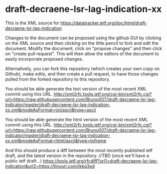 # draft-decraene-lsr-lag-indication-xx
This is the XML source for https://datatracker.ietf.org/doc/html/draft-decraene-lsr-lag-indication

Changes to the document can be proposed using the github GUI by clicking on the XML source and then clicking on the little pencil to fork and edit the document.  Modify the document, click on "propose changes" and then click on "create pull request".  This will then allow the editors of the document to easily incorporate proposed changes.

Alternatively, you can fork this repository (which creates your own copy on Github), make edits, and then create a pull request, to have those changes pulled from the forked repository to this repository.

You should be able generate the text version of the most recent XML commit using this URL.
http://xml2rfc.tools.ietf.org/cgi-bin/xml2rfc.cgi?url=https://raw.githubusercontent.com/Bruno007/draft-decraene-lsr-lag-indicator/master/draft-decraene-lsr-lag-indication-xx.xml&modeAsFormat=txt/ascii&type=ascii

You should be able generate the html version of the most recent XML commit using this URL.
http://xml2rfc.tools.ietf.org/cgi-bin/xml2rfc.cgi?url=https://raw.githubusercontent.com/Bruno007/draft-decraene-lsr-lag-indicator/master/draft-decraene-lsr-lag-indication-xx.xml&modeAsFormat=html/ascii&type=toframe

And this should produce a diff between the most recently published ietf draft, and the latest version in the repository.
//TBD (once we'll have a public ietf draft...)
https://tools.ietf.org/rfcdiff?url1=draft-decraene-lsr-lag-indication&url2=https://tinyurl.com/jkkq3ed